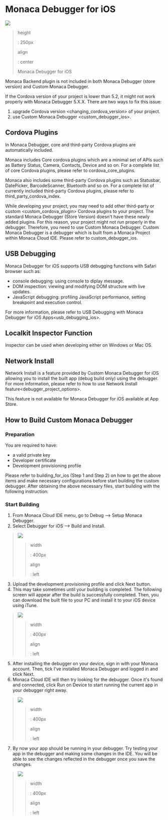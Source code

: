 Monaca Debugger for iOS
=======================

![](images/debugger_ios/1.png)

> height
>
> :   250px
>
> align
>
> :   center
>
> Monaca Debugger for iOS

<div class="admonition note">

Monaca Backend plugin is not included in both Monaca Debugger (store
version) and Custom Monaca Debugger.

</div>

<div class="admonition note">

If the Cordova version of your project is lower than 5.2, it might not
work properly with Monaca Debugger 5.X.X. There are two ways to fix this
issue:

1.  upgrade Cordova version &lt;changing\_cordova\_version&gt; of your
    project.
2.  use Custom Monaca Debugger &lt;custom\_debugger\_ios&gt;.

</div>

Cordova Plugins
---------------

In Monaca Debugger, core and third-party Cordova plugins are
automatically included.

Monaca includes Core cordova plugins which are a minimal set of APIs
such as Battery Status, Camera, Contacts, Device and so on. For a
complete list of core Cordova plugins, please refer to
cordova\_core\_plugins.

Monaca also includes some third-party Cordova plugins such as Statusbar,
DatePicker, BarcodeScanner, Bluetooth and so on. For a complete list of
currently included third-party Cordova plugins, please refer to
third\_party\_cordova\_index.

While developing your project, you may need to add other third-party or
custom &lt;custom\_cordova\_plugin&gt; Cordova plugins to your project.
The standard Monaca Debugger (Store Version) doesn't have these newly
added plugins. For this reason, your project might not run properly in
the debugger. Therefore, you need to use Custom Monaca Debugger. Custom
Monaca Debugger is a debugger which is built from a Monaca Project
within Monaca Cloud IDE. Please refer to custom\_debugger\_ios.

USB Debugging
-------------

Monaca Debugger for iOS supports USB debugging functions with Safari
browser such as:

-   console debugging: using console to diplay message.
-   DOM inspection: viewing and modifying DOM structure with live
    updates.
-   JavaScript debugging: profiling JavaScript performance, setting
    breakpoint and execution control.

For more information, please refer to
USB Debugging with Monaca Debugger for iOS Apps&lt;usb\_debugging\_ios&gt;.

Localkit Inspector Function
---------------------------

Inspector can be used when developing either on Windows or Mac OS.

Network Install
---------------

Network Install is a feature provided by Custom Monaca Debugger for iOS
allowing you to install the built app (debug build only) using the
debugger. For more information, please refer to
how to use Network Install feature&lt;debugger\_project\_options&gt;.

<div class="admonition note">

This feature is not available for Monaca Debugger for iOS available at
App Store.

</div>

How to Build Custom Monaca Debugger
-----------------------------------

### Preparation

You are required to have:

-   a valid private key
-   Developer certificate
-   Development provisioning profile

Please refer to building\_for\_ios (Step 1 and Step 2) on how to get the
above items and make necessary configurations before start building the
custom debugger. After obtaining the above necessary files, start
building with the following instruction:

### Start Building

1.  From Monaca Cloud IDE menu, go to
    Debug --&gt; Setup Monaca Debugger.
2.  Select Debugger for iOS --&gt; Build and Install.

> ![](images/debugger_ios/2.png)
>
> > width
> >
> > :   400px
> >
> > align
> >
> > :   left
> >
3.  Upload the development provisioning profile and click Next button.
4.  This may take sometimes until your building is completed. The
    following screen will appear after the build is successfully
    completed. Then, you can download the built file to your PC and
    install it to your iOS device using iTune.

> ![](images/debugger_ios/3.png)
>
> > width
> >
> > :   400px
> >
> > align
> >
> > :   left
> >
5.  After installing the debugger on your device, sign in with your
    Monaca account. Then, tick
    I've installed Monaca Debugger and logged in and click Next.
6.  Monaca Cloud IDE will then try looking for the debugger. Once it's
    found and connected, click Run on Device to start running the
    current app in your debugger right away.

> ![](images/debugger_ios/4.png)
>
> > width
> >
> > :   400px
> >
> > align
> >
> > :   left
> >
7.  By now your app should be running in your debugger. Try testing your
    app in the debugger and making some changes in the IDE. You will be
    able to see the changes reflected in the debugger once you save the
    changes.

> ![](images/debugger_ios/5.png)
>
> > width
> >
> > :   400px
> >
> > align
> >
> > :   left
> >

